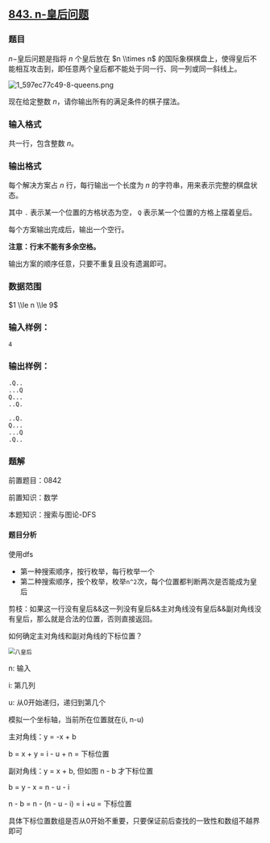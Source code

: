 ## [843\. n-皇后问题](https://www.acwing.com/problem/content/845/)

### 题目

$n-$皇后问题是指将 $n$ 个皇后放在 $n \\times n$ 的国际象棋棋盘上，使得皇后不能相互攻击到，即任意两个皇后都不能处于同一行、同一列或同一斜线上。

![1_597ec77c49-8-queens.png](https://cdn.acwing.com/media/article/image/2019/06/08/19_860e00c489-1_597ec77c49-8-queens.png)

现在给定整数 $n$，请你输出所有的满足条件的棋子摆法。

### 输入格式

共一行，包含整数 $n$。

### 输出格式

每个解决方案占 $n$ 行，每行输出一个长度为 $n$ 的字符串，用来表示完整的棋盘状态。

其中 `.` 表示某一个位置的方格状态为空， `Q` 表示某一个位置的方格上摆着皇后。

每个方案输出完成后，输出一个空行。

**注意：行末不能有多余空格。**

输出方案的顺序任意，只要不重复且没有遗漏即可。

### 数据范围

$1 \\le n \\le 9$

### 输入样例：

```
4
```

### 输出样例：

```
.Q..
...Q
Q...
..Q.

..Q.
Q...
...Q
.Q..
```

### 题解

前置题目：0842

前置知识：数学

本题知识：搜索与图论-DFS

#### 题目分析

使用dfs

* 第一种搜索顺序，按行枚举，每行枚举一个
* 第二种搜索顺序，按个枚举，枚举`n^2`次，每个位置都判断两次是否能成为皇后

剪枝：如果这一行没有皇后&&这一列没有皇后&&主对角线没有皇后&&副对角线没有皇后，那么就是合法的位置，否则直接返回。

如何确定主对角线和副对角线的下标位置？

 <img src="https://gitee.com/luxcgo/imgs4md/raw/master/img/%E5%85%AB%E7%9A%87%E5%90%8E.png" alt="八皇后" style="zoom:80%;" />

n: 输入

i: 第几列

u: 从0开始递归，递归到第几个

模拟一个坐标轴，当前所在位置就在(i, n-u)

主对角线：y = -x + b

b = x + y = i - u + n = 下标位置

副对角线：y = x + b, 但如图 n - b 才下标位置

b = y - x = n - u - i

n - b = n - (n - u - i) = i +u  = 下标位置

具体下标位置数组是否从0开始不重要，只要保证前后查找的一致性和数组不越界即可
